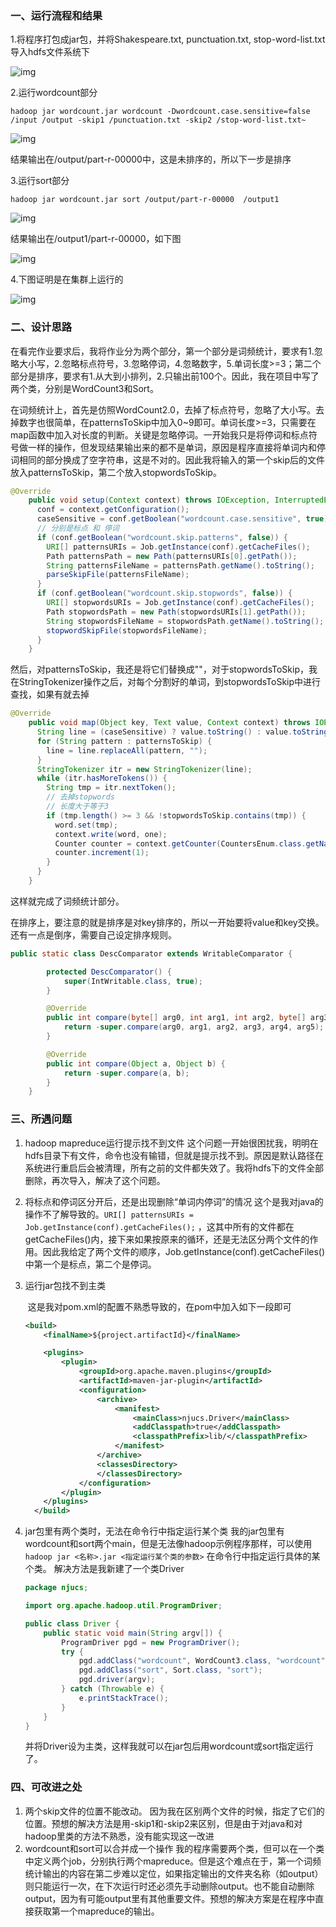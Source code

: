 ### 一、运行流程和结果

1.将程序打包成jar包，并将Shakespeare.txt, punctuation.txt, stop-word-list.txt导入hdfs文件系统下

![img](file:///C:\Users\LUZHON~1\AppData\Local\Temp\ksohtml9064\wps1.jpg) 

 

2.运行wordcount部分

` hadoop jar wordcount.jar wordcount -Dwordcount.case.sensitive=false /input /output -skip1 /punctuation.txt -skip2 /stop-word-list.txt~ `

![img](file:///C:\Users\LUZHON~1\AppData\Local\Temp\ksohtml9064\wps2.jpg) 

结果输出在/output/part-r-00000中，这是未排序的，所以下一步是排序

 

3.运行sort部分

`hadoop jar wordcount.jar sort /output/part-r-00000  /output1`

![img](file:///C:\Users\LUZHON~1\AppData\Local\Temp\ksohtml9064\wps3.jpg) 

结果输出在/output1/part-r-00000，如下图

![img](file:///C:\Users\LUZHON~1\AppData\Local\Temp\ksohtml9064\wps4.jpg) 

 

 

4.下图证明是在集群上运行的

![img](file:///C:\Users\LUZHON~1\AppData\Local\Temp\ksohtml9064\wps5.jpg) 

### 二、设计思路

​		在看完作业要求后，我将作业分为两个部分，第一个部分是词频统计，要求有1.忽略大小写，2.忽略标点符号，3.忽略停词，4.忽略数字，5.单词长度>=3；第二个部分是排序，要求有1.从大到小排列，2.只输出前100个。因此，我在项目中写了两个类，分别是WordCount3和Sort。

​		在词频统计上，首先是仿照WordCount2.0，去掉了标点符号，忽略了大小写。去掉数字也很简单，在patternsToSkip中加入0~9即可。单词长度>=3，只需要在map函数中加入对长度的判断。关键是忽略停词。一开始我只是将停词和标点符号做一样的操作，但发现结果输出来的都不是单词，原因是程序直接将单词内和停词相同的部分换成了空字符串，这是不对的。因此我将输入的第一个skip后的文件放入patternsToSkip，第二个放入stopwordsToSkip。

```java
@Override
    public void setup(Context context) throws IOException, InterruptedException {
      conf = context.getConfiguration();
      caseSensitive = conf.getBoolean("wordcount.case.sensitive", true);
      // 分别是标点 和 停词
      if (conf.getBoolean("wordcount.skip.patterns", false)) {
        URI[] patternsURIs = Job.getInstance(conf).getCacheFiles();
        Path patternsPath = new Path(patternsURIs[0].getPath());
        String patternsFileName = patternsPath.getName().toString();
        parseSkipFile(patternsFileName);
      }
      if (conf.getBoolean("wordcount.skip.stopwords", false)) {
        URI[] stopwordsURIs = Job.getInstance(conf).getCacheFiles();
        Path stopwordsPath = new Path(stopwordsURIs[1].getPath());
        String stopwordsFileName = stopwordsPath.getName().toString();
        stopwordSkipFile(stopwordsFileName);
      }
    }
```

然后，对patternsToSkip，我还是将它们替换成""，对于stopwordsToSkip，我在StringTokenizer操作之后，对每个分割好的单词，到stopwordsToSkip中进行查找，如果有就去掉

```java
@Override
    public void map(Object key, Text value, Context context) throws IOException, InterruptedException {
      String line = (caseSensitive) ? value.toString() : value.toString().toLowerCase();
      for (String pattern : patternsToSkip) {
        line = line.replaceAll(pattern, "");
      }
      StringTokenizer itr = new StringTokenizer(line);
      while (itr.hasMoreTokens()) {
        String tmp = itr.nextToken();
        // 去掉stopwords
        // 长度大于等于3
        if (tmp.length() >= 3 && !stopwordsToSkip.contains(tmp)) {
          word.set(tmp);
          context.write(word, one);
          Counter counter = context.getCounter(CountersEnum.class.getName(), CountersEnum.INPUT_WORDS.toString());
          counter.increment(1);
        }
      }
    }
```

这样就完成了词频统计部分。



​		在排序上，要注意的就是排序是对key排序的，所以一开始要将value和key交换。还有一点是倒序，需要自己设定排序规则。

```java
public static class DescComparator extends WritableComparator {

		protected DescComparator() {
			super(IntWritable.class, true);
		}

		@Override
		public int compare(byte[] arg0, int arg1, int arg2, byte[] arg3, int arg4, int arg5) {
			return -super.compare(arg0, arg1, arg2, arg3, arg4, arg5);
		}

		@Override
		public int compare(Object a, Object b) {
			return -super.compare(a, b);
		}
	}
```

### 三、所遇问题

1. hadoop mapreduce运行提示找不到文件
   		这个问题一开始很困扰我，明明在hdfs目录下有文件，命令也没有输错，但就是提示找不到。原因是默认路径在系统进行重启后会被清理，所有之前的文件都失效了。我将hdfs下的文件全部删除，再次导入，解决了这个问题。

2. 将标点和停词区分开后，还是出现删除“单词内停词”的情况
           这个是我对java的操作不了解导致的。`URI[] patternsURIs = Job.getInstance(conf).getCacheFiles();`  ，这其中所有的文件都在getCacheFiles()内，接下来如果按原来的循环，还是无法区分两个文件的作用。因此我给定了两个文件的顺序，Job.getInstance(conf).getCacheFiles()中第一个是标点，第二个是停词。

3. 运行jar包找不到主类

   ​        这是我对pom.xml的配置不熟悉导致的，在pom中加入如下一段即可

   ```xml
   <build>
       <finalName>${project.artifactId}</finalName>
   
       <plugins>
           <plugin>
               <groupId>org.apache.maven.plugins</groupId>
               <artifactId>maven-jar-plugin</artifactId>
               <configuration>
                   <archive>
                       <manifest>
                           <mainClass>njucs.Driver</mainClass>
                           <addClasspath>true</addClasspath>
                           <classpathPrefix>lib/</classpathPrefix>
                       </manifest>
                   </archive>
                   <classesDirectory>
                   </classesDirectory>
               </configuration>
           </plugin>
       </plugins>
     </build>
   ```

4. jar包里有两个类时，无法在命令行中指定运行某个类
           我的jar包里有wordcount和sort两个main，但是无法像hadoop示例程序那样，可以使用`hadoop jar <名称>.jar <指定运行某个类的参数>`  在命令行中指定运行具体的某个类。
           解决方法是我新建了一个类Driver

   ```java
   package njucs;
   
   import org.apache.hadoop.util.ProgramDriver;
   
   public class Driver {
       public static void main(String argv[]) {
           ProgramDriver pgd = new ProgramDriver();
           try {
               pgd.addClass("wordcount", WordCount3.class, "wordcount");
               pgd.addClass("sort", Sort.class, "sort");
               pgd.driver(argv);
           } catch (Throwable e) {
               e.printStackTrace();
           }
       }
   }
   ```


   并将Driver设为主类，这样我就可以在jar包后用wordcount或sort指定运行了。

### 四、可改进之处

1. 两个skip文件的位置不能改动。
   因为我在区别两个文件的时候，指定了它们的位置。预想的解决方法是用-skip1和-skip2来区别，但是由于对java和对hadoop里类的方法不熟悉，没有能实现这一改进
2. wordcount和sort可以合并成一个操作
   我的程序需要两个类，但可以在一个类中定义两个job，分别执行两个mapreduce。但是这个难点在于，第一个词频统计输出的内容在第二步难以定位，如果指定输出的文件夹名称（如output）则只能运行一次，在下次运行时还必须先手动删除output。也不能自动删除output，因为有可能output里有其他重要文件。预想的解决方案是在程序中直接获取第一个mapreduce的输出。